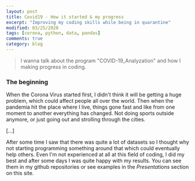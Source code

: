 ```yaml
---
layout: post
title: Covid19 - How it started & my progress
excerpt: "Improving my coding skills while being in quarantine"
modified: 03/25/2020
tags: [corona, python, data, pandas]
comments: true
category: blog
---
```


> I wanna talk about the program "COVID-19_Analyzation" and how I making progress in coding.


### The beginning
When the Corona Virus started first, I didn't think it will be getting a huge problem,
which could affect people all over the world.
Then when the pandemia hit the place where I live, things gone fast and like from one moment
to another everything has changed. Not doing sports outside anymore, or just going out and
strolling through the cities.

[...]

After some time I saw that there was quite a lot of datasets so I thought why not starting
programming something around that which could eventually help others. Even I'm not experienced 
at all at this field of coding, I did my best and after some days I was quite happy with my
results. You can see them in my github repositories or see examples in the <em>Presentations</em>
section on this site.

